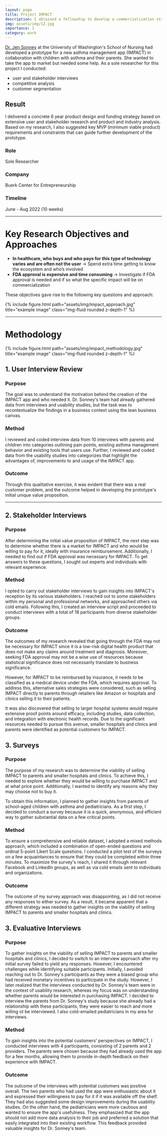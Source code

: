```yaml
---
layout: page
title: Project IMPACT
description: I obtained a fellowship to develop a commercialization strategy for a novel asthma management app (IMPACT) for school-aged children.
img: assets/img/12.jpg
importance: 1
category: work
---
```


<a href = "https://nursing.uw.edu/person/jennifer-sonney/">Dr. Jen Sonney</a> at the University of Washington's School of Nursing had developed a prototype for a new asthma management app (IMPACT) in collaboration with children with asthma and their parents. She wanted to take the app to market but needed some help. As a sole researcher for this project I conducted: 
- user and stakeholder interviews
- competitive analysis
- customer segmentation

## Result
I delivered a concrete 6 year product design and funding strategy based on extensive user and stakeholder research and product and industry analysis. Based on my research, I also suggested key MVP (minimum viable product) requirements and constraints that can guide further development of the prototype.

 <div class="row">
                <div class="col-3">
                  <h3 class="fact-title">Role</h3>
                  <p class="fact-fact">Sole Researcher</p>
                </div>
                <div class="col-3">
                  <h3 class="fact-title">Company</h3>
                  <p class="fact-fact">Buerk Center for Entrepreneurship</p>
                </div>
                <div class="col-3">
                  <h3 class="fact-title">Timeline</h3>
                  <p class="fact-fact">June - Aug 2022 (10 weeks)</p>
                </div>
              </div>
<hr>

# Key Research Objectives and Approaches

- **In healthcare, who buys and who pays for this type of technology varies and are often not the user** -> Spend extra time getting to know the ecosystem and who’s involved
- **FDA approval is expensive and time consuming** -> Investigate if FDA approval is needed and if so what the specific impact will be on commercialization

These objectives gave rise to the following key questions and approach:

<div class="row">
    <div class="col-sm mt-3 mt-md-0">
        {% include figure.html path="assets/img/impact_approach.jpg" title="example image" class="img-fluid rounded z-depth-1" %}
    </div>
</div>

<hr>

# Methodology

<div class="row">
    <div class="col-sm mt-3 mt-md-0">
        {% include figure.html path="assets/img/impact_methodology.jpg" title="example image" class="img-fluid rounded z-depth-1" %}
    </div>
</div>

## 1. User Interview Review
### Purpose
The goal was to understand the motivation behind the creation of the IMPACT app and who needed it. Dr. Sonney's team had already gathered data from interviews and usability studies, but the task was to recontextualize the findings in a business context using the lean business canvas.

### Method
I reviewed and coded interview data from 10 interviews with parents and children into categories outlining pain points, existing asthma management behavior and existing tools that users use. Further, I reviewed and coded data from the usability studies into categorizes that highlight the advantages of, improvements to and usage of the IMPACT app.

### Outcome
Through this qualitative exercise, it was evident that there was a real customer problem, and the outcome helped in developing the prototype's initial unique value proposition.

<hr>

## 2. Stakeholder Interviews
### Purpose
After determining the initial value proposition of IMPACT, the next step was to determine whether there is a market for IMPACT and who would be willing to pay for it, ideally with insurance reimbursement. Additionally, I needed to find out if FDA approval was necessary for IMPACT. To get answers to these questions, I sought out experts and individuals with relevant experience.

### Method
I opted to carry out stakeholder interviews to gain insights into IMPACT's reception by its various stakeholders. I reached out to some stakeholders within my personal and professional networks, and approached others via cold emails. Following this, I created an interview script and proceeded to conduct interviews with a total of 18 participants from diverse stakeholder groups.

### Outcome
The outcomes of my research revealed that going through the FDA may not be necessary for IMPACT since it is a low-risk digital health product that does not make any claims around treatment and diagnosis. Moreover, seeking FDA approval may not be a wise use of resources because statistical significance does not necessarily translate to business significance.

However, for IMPACT to be reimbursed by insurance, it needs to be classified as a medical device under the FDA, which requires approval. To address this, alternative sales strategies were considered, such as selling IMPACT directly to parents through retailers like Amazon or hospitals and clinics selling it to their patients.

It was also discovered that selling to larger hospital systems would require extensive proof points around efficacy, including studies, data collection, and integration with electronic health records. Due to the significant resources needed to pursue this avenue, smaller hospitals and clinics and parents were identified as potential customers for IMPACT.

## 3. Surveys
### Purpose
The purpose of my research was to determine the viability of selling IMPACT to parents and smaller hospitals and clinics. To achieve this, I needed to explore whether they would be willing to purchase IMPACT and at what price point. Additionally, I wanted to identify any reasons why they may choose not to buy it.

To obtain this information, I planned to gather insights from parents of school-aged children with asthma and pediatricians. As a first step, I decided to conduct a survey because it is a quick, anonymous, and efficient way to gather substantial data on a few critical points.

### Method
To ensure a comprehensive and reliable dataset, I adopted a mixed methods approach, which included a combination of open-ended questions and ordinal 5-point Likert Scale questions. I conducted a pilot test of the surveys on a few acquaintances to ensure that they could be completed within three minutes. To maximize the survey's reach, I shared it through relevant Facebook and LinkedIn groups, as well as via cold emails sent to individuals and organizations.

### Outcome
The outcome of my survey approach was disappointing, as I did not receive any responses to either survey. As a result, it became apparent that a different strategy was needed to gather insights on the viability of selling IMPACT to parents and smaller hospitals and clinics.

## 3. Evaluative Interviews
### Purpose
To gather insights on the viability of selling IMPACT to parents and smaller hospitals and clinics, I decided to switch to an interview approach after my initial survey failed to yield any responses. However, I encountered challenges while identifying suitable participants. Initially, I avoided reaching out to Dr. Sonney's participants as they were a biased group who had received monetary incentives to participate in the study. However, I later realized that the interviews conducted by Dr. Sonney's team were in the context of usability research, whereas my focus was on understanding whether parents would be interested in purchasing IMPACT. I decided to interview the parents from Dr. Sonney's study because she already had a relationship with these participants, they were easier to reach and more willing ot be interviewed. I also cold-emailed pediatricians in my area for interviews.

### Method
To gain insights into the potential customers' perspectives on IMPACT, I conducted interviews with 4 participants, consisting of 2 parents and 2 providers. The parents were chosen because they had already used the app for a few months, allowing them to provide in-depth feedback on their experience with IMPACT.

### Outcome
The outcome of the interviews with potential customers was positive overall. The two parents who had used the app were enthusiastic about it and expressed their willingness to pay for it if it was available off the shelf. They had also suggested some design improvements during the usability studies. On the other hand, the pediatricians were more cautious and wanted to ensure the app's usefulness. They emphasized that the app should not add more data analysis to their job and preferred a solution that easily integrated into their existing workflow. This feedback provided valuable insights for Dr. Sonney's team.





